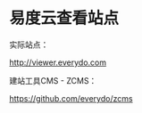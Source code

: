 易度云查看站点
================

实际站点：

http://viewer.everydo.com

建站工具CMS - ZCMS：

https://github.com/everydo/zcms
